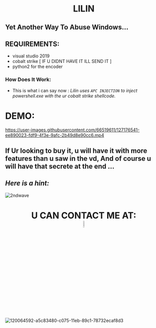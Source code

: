  <h1 align="center"> <strong> LILIN  </strong>  </h1> 
 
 
## Yet Another Way To Abuse Windows...

## REQUIREMENTS:
* visual studio 2019 
* cobalt strike [ IF U DIDNT HAVE IT ILL SEND IT ]
* python2 for the encoder

### How Does It Work:
* This is what i can say now : *Lilin uses `APC INJECTION` to inject powershell.exe with the ur cobalt strike shellcode.*

# DEMO:


https://user-images.githubusercontent.com/66519611/127176541-ee890023-fdf9-4f3e-9afc-2b49d8e90cc6.mp4


## If Ur looking to buy it, u will have it with more features than u saw in the vd, And of course u will have that secrete at the end ...
## *Here is a hint:*

![2ndwave](https://user-images.githubusercontent.com/66519611/127274130-82834de0-13e9-437d-b483-07e689199a8d.png)


<h1 align="center"> <strong><dt> U CAN CONTACT ME AT: </dt></strong>  
  <a href="mailto:Mr-ORCA666@protonmail.com"> <img src="https://media-exp3.licdn.com/dms/image/C4D0BAQHxtWAByw2LVA/company-logo_200_200/0/1625471491903?e=2159024400&v=beta&t=gYVAI5BK5bdzNz7QB3Hr3LwLv85YK-LpQzzxb15kS9M" width="7.5%"/> </a> </h1>


![120064592-a5c83480-c075-11eb-89c1-78732ecaf8d3](https://user-images.githubusercontent.com/66519611/123219351-791d0680-d4d5-11eb-8248-e34069d0ad6d.png)
